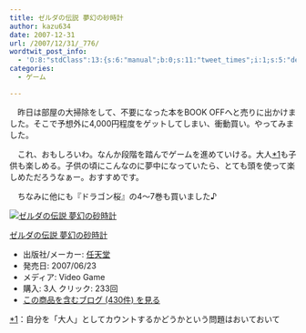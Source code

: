 ```yaml
---
title: ゼルダの伝説 夢幻の砂時計
author: kazu634
date: 2007-12-31
url: /2007/12/31/_776/
wordtwit_post_info:
  - 'O:8:"stdClass":13:{s:6:"manual";b:0;s:11:"tweet_times";i:1;s:5:"delay";i:0;s:7:"enabled";i:1;s:10:"separation";s:2:"60";s:7:"version";s:3:"3.7";s:14:"tweet_template";b:0;s:6:"status";i:2;s:6:"result";a:0:{}s:13:"tweet_counter";i:2;s:13:"tweet_log_ids";a:1:{i:0;i:3555;}s:9:"hash_tags";a:0:{}s:8:"accounts";a:1:{i:0;s:7:"kazu634";}}'
categories:
  - ゲーム

---
```

<div class="section">
<p>
    　昨日は部屋の大掃除をして、不要になった本をBOOK OFFへと売りに出かけました。そこで予想外に4,000円程度をゲットしてしまい、衝動買い。やってみました。
</p>
  
<p>
    　これ、おもしろいわ。なんか段階を踏んでゲームを進めていける。大人<span class="footnote"><a href="/sirocco634/#f1" name="fn1" title="自分を「大人」としてカウントするかどうかという問題はおいておいて">*1</a></span>も子供も楽しめる。子供の頃にこんなのに夢中になっていたら、とても頭を使って楽しめただろうなぁー。おすすめです。
</p>
  
<p>
    　ちなみに他にも『ドラゴン桜』の4～7巻も買いました♪
</p>
  
<div class="hatena-asin-detail">
<a href="http://www.amazon.co.jp/dp/B000FJ8DB4/?tag=hatena_st1-22&ascsubtag=d-7ibv" onclick="__gaTracker('send', 'event', 'outbound-article', 'http://www.amazon.co.jp/dp/B000FJ8DB4/?tag=hatena_st1-22&ascsubtag=d-7ibv', '');"><img src="https://images-na.ssl-images-amazon.com/images/I/61qGisoAyTL._SL160_.jpg" class="hatena-asin-detail-image" alt="ゼルダの伝説 夢幻の砂時計" title="ゼルダの伝説 夢幻の砂時計" /></a></p> 
    
<div class="hatena-asin-detail-info">
<p class="hatena-asin-detail-title">
<a href="http://www.amazon.co.jp/dp/B000FJ8DB4/?tag=hatena_st1-22&ascsubtag=d-7ibv" onclick="__gaTracker('send', 'event', 'outbound-article', 'http://www.amazon.co.jp/dp/B000FJ8DB4/?tag=hatena_st1-22&ascsubtag=d-7ibv', 'ゼルダの伝説 夢幻の砂時計');">ゼルダの伝説 夢幻の砂時計</a>
</p>
      
<ul>
<li>
<span class="hatena-asin-detail-label">出版社/メーカー:</span> <a href="http://d.hatena.ne.jp/keyword/%C7%A4%C5%B7%C6%B2" onclick="__gaTracker('send', 'event', 'outbound-article', 'http://d.hatena.ne.jp/keyword/%C7%A4%C5%B7%C6%B2', '任天堂');" class="keyword">任天堂</a>
</li>
<li>
<span class="hatena-asin-detail-label">発売日:</span> 2007/06/23
</li>
<li>
<span class="hatena-asin-detail-label">メディア:</span> Video Game
</li>
<li>
<span class="hatena-asin-detail-label">購入</span>: 3人 <span class="hatena-asin-detail-label">クリック</span>: 233回
</li>
<li>
<a href="http://d.hatena.ne.jp/asin/B000FJ8DB4" onclick="__gaTracker('send', 'event', 'outbound-article', 'http://d.hatena.ne.jp/asin/B000FJ8DB4', 'この商品を含むブログ (430件) を見る');" target="_blank">この商品を含むブログ (430件) を見る</a>
</li>
</ul>
</div>
    
<div class="hatena-asin-detail-foot">
</div>
</div>
</div>

<div class="footnote">
<p class="footnote">
<a href="/sirocco634/#fn1" name="f1">*1</a>：自分を「大人」としてカウントするかどうかという問題はおいておいて
</p>
</div>
